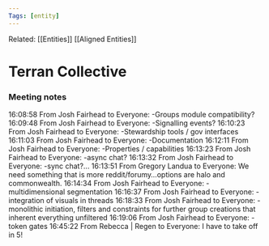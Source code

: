 ```yaml
---
Tags: [entity]
---
```

Related: [[Entities]] [[Aligned Entities]]
# Terran Collective

### Meeting notes
16:08:58 From Josh Fairhead to Everyone:
	-Groups module compatibility?
16:09:48 From Josh Fairhead to Everyone:
	-Signalling events?
16:10:23 From Josh Fairhead to Everyone:
	-Stewardship tools / gov interfaces
16:11:03 From Josh Fairhead to Everyone:
	-Documentation
16:12:11 From Josh Fairhead to Everyone:
	-Properties / capabilities
16:13:23 From Josh Fairhead to Everyone:
	-async chat?
16:13:32 From Josh Fairhead to Everyone:
	-sync chat?...
16:13:51 From Gregory Landua to Everyone:
	We need something that is more reddit/forumy…options are halo and commonwealth.
16:14:34 From Josh Fairhead to Everyone:
	-multidimensional segmentation
16:16:37 From Josh Fairhead to Everyone:
	-integration of visuals in threads
16:18:33 From Josh Fairhead to Everyone:
	-monolithic initiation, filters and constraints for further group creations that inherent everything unfiltered
16:19:06 From Josh Fairhead to Everyone:
	-token gates
16:45:22 From Rebecca | Regen to Everyone:
	I have to take off in 5!
